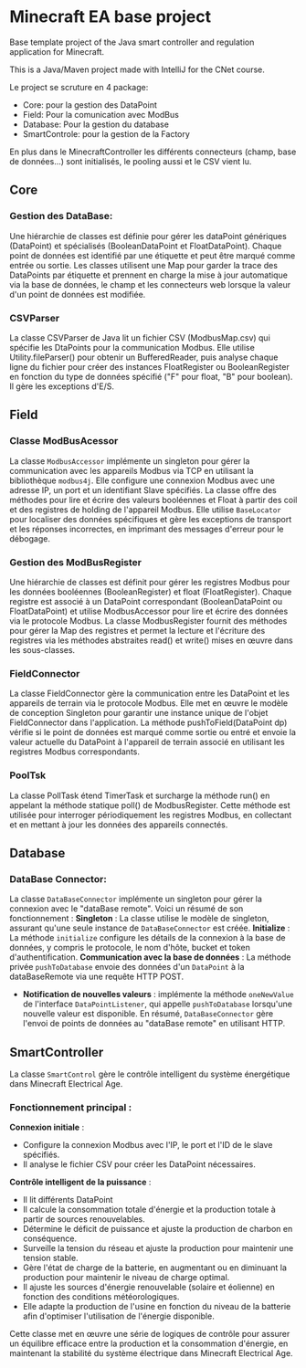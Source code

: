# Minecraft EA base project

Base template project of the Java smart controller and regulation application for Minecraft.

This is a Java/Maven project made with IntelliJ for the CNet course.

Le project se scruture en 4 package:
- Core: pour la gestion des DataPoint
- Field: Pour la comunication avec ModBus
- Database: Pour la gestion du database
- SmartControle: pour la gestion de la Factory
  
En plus dans le MinecraftController les différents connecteurs (champ, base de données...) sont initialisés, le pooling aussi et le CSV vient lu.
## Core
### Gestion des DataBase:
Une hiérarchie de classes est définie pour gérer les dataPoint génériques (DataPoint) et spécialisés (BooleanDataPoint et FloatDataPoint). Chaque point de données est identifié par une étiquette et peut être marqué comme entrée ou sortie. Les classes utilisent une Map pour garder la trace des DataPoints par étiquette et prennent en charge la mise à jour automatique via la base de données, le champ et les connecteurs web lorsque la valeur d'un point de données est modifiée.
### CSVParser
La classe CSVParser de Java lit un fichier CSV (ModbusMap.csv) qui spécifie les DtaPoints pour la communication Modbus. Elle utilise Utility.fileParser() pour obtenir un BufferedReader, puis analyse chaque ligne du fichier pour créer des instances FloatRegister ou BooleanRegister en fonction du type de données spécifié ("F" pour float, "B" pour boolean). Il gère les exceptions d'E/S.
## Field
### Classe ModBusAcessor
La classe `ModbusAccessor` implémente un singleton pour gérer la communication avec les appareils Modbus via TCP en utilisant la bibliothèque `modbus4j`. Elle configure une connexion Modbus avec une adresse IP, un port et un identifiant Slave spécifiés. La classe offre des méthodes pour lire et écrire des valeurs booléennes et Float à partir des coil et des registres de holding  de l'appareil Modbus. Elle utilise `BaseLocator` pour localiser des données spécifiques et gère les exceptions de transport et les réponses incorrectes, en imprimant des messages d'erreur pour le débogage.
### Gestion des ModBusRegister
Une hiérarchie de classes est définit pour gérer les registres Modbus pour les données booléennes (BooleanRegister) et float (FloatRegister). Chaque registre est associé à un DataPoint correspondant (BooleanDataPoint ou FloatDataPoint) et utilise ModbusAccessor pour lire et écrire des données via le protocole Modbus. La classe ModbusRegister fournit des méthodes pour gérer la Map des registres et permet la lecture et l'écriture des registres via les méthodes abstraites read() et write() mises en œuvre dans les sous-classes.
### FieldConnector
La classe FieldConnector gère la communication entre les DataPoint et les appareils de terrain via le protocole Modbus. Elle met en œuvre le modèle de conception Singleton pour garantir une instance unique de l'objet FieldConnector dans l'application. La méthode pushToField(DataPoint dp) vérifie si le point de données est marqué comme sortie ou entré et envoie la valeur actuelle du DataPoint à l'appareil de terrain associé en utilisant les registres Modbus correspondants.
### PoolTsk 
La classe PollTask étend TimerTask et surcharge la méthode run() en appelant la méthode statique poll() de ModbusRegister. Cette méthode est utilisée pour interroger périodiquement les registres Modbus, en collectant et en mettant à jour les données des appareils connectés.
## Database
### DataBase Connector:
La classe `DataBaseConnector` implémente un singleton pour gérer la connexion avec le "dataBase remote". Voici un résumé de son fonctionnement :
  **Singleton** : La classe utilise le modèle de singleton, assurant qu'une seule instance de `DataBaseConnector` est créée.
  **Initialize** : La méthode `initialize` configure les détails de la connexion à la base de données, y compris le protocole, le nom d'hôte,  bucket et token d'authentification.
  **Communication avec la base de données** : La méthode privée `pushToDatabase` envoie des données d'un `DataPoint` à la dataBaseRemote via une requête HTTP POST.
- **Notification de nouvelles valeurs** : implémente la méthode `oneNewValue` de l'interface `DataPointListener`, qui appelle `pushToDatabase` lorsqu'une nouvelle valeur est disponible.
En résumé, `DataBaseConnector` gère l'envoi de points de données au "dataBase remote" en utilisant HTTP.
## SmartController
La classe `SmartControl` gère le contrôle intelligent du système énergétique dans Minecraft Electrical Age. 

### Fonctionnement principal :
  **Connexion initiale** :
  - Configure la connexion Modbus avec l'IP, le port et l'ID de le slave spécifiés.
  - Il analyse le fichier CSV pour créer les DataPoint nécessaires.

  **Contrôle intelligent de la puissance** :
  - Il lit différents DataPoint 
  - Il calcule la consommation totale d'énergie et la production totale à partir de sources renouvelables.
  - Détermine le déficit de puissance et ajuste la production de charbon en conséquence.
  - Surveille la tension du réseau et ajuste la production pour maintenir une tension stable.
  - Gère l'état de charge de la batterie, en augmentant ou en diminuant la production pour maintenir le niveau de charge optimal.
  - Il ajuste les sources d'énergie renouvelable (solaire et éolienne) en fonction des conditions météorologiques.
  - Elle adapte la production de l'usine en fonction du niveau de la batterie afin d'optimiser l'utilisation de l'énergie disponible.
    
Cette classe met en œuvre une série de logiques de contrôle pour assurer un équilibre efficace entre la production et la consommation d'énergie, en maintenant la stabilité du système électrique dans Minecraft Electrical Age.
